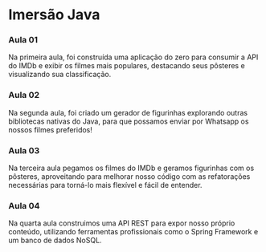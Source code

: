 # Imersão Java

### Aula 01

Na primeira aula, foi construída uma aplicação do zero para consumir a API do IMDb e exibir os filmes mais populares, destacando seus pôsteres e visualizando sua classificação.

### Aula 02

Na segunda aula, foi criado um gerador de figurinhas explorando outras bibliotecas nativas do Java, para que possamos enviar por Whatsapp os nossos filmes preferidos!

### Aula 03

Na terceira aula pegamos os filmes do IMDb e geramos figurinhas com os pôsteres, aproveitando para melhorar nosso código com as refatorações necessárias para torná-lo mais flexível e fácil de entender.

### Aula 04

Na quarta aula construimos uma API REST para expor nosso próprio conteúdo, utilizando ferramentas profissionais como o Spring Framework e um banco de dados NoSQL.